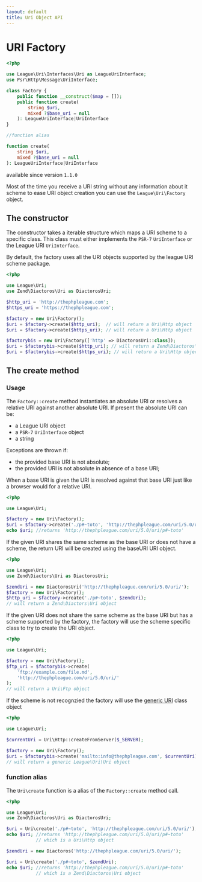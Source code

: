 ```yaml
---
layout: default
title: Uri Object API
---
```


URI Factory
=======

~~~php
<?php

use League\Uri\Interfaces\Uri as LeagueUriInterface;
use Psr\Http\Message\UriInterface;

class Factory {
    public function __construct($map = []);
    public function create(
    	string $uri,
    	mixed ?$base_uri = null
    ): LeagueUriInterface|UriInterface
}

//function alias

function create(
	string $uri,
	mixed ?$base_uri = null
): LeagueUriInterface|UriInterface
~~~

<p class="message-info">available since version <code>1.1.0</code></p>

Most of the time you receive a URI string without any information about it scheme to ease URI object creation you can use the `League\Uri\Factory` object.

## The constructor

The constructor takes a iterable structure which maps a URI scheme to a specific class. This class must either implements the `PSR-7` `UriInterface` or the League URI `UriInterface`.  

<p class="message-info">By default, the factory uses all the URI objects supported by the league URI scheme package.</p>

~~~php
<?php

use League\Uri;
use Zend\Diactoros\Uri as DiactorosUri;

$http_uri = 'http://thephpleague.com';
$https_uri = 'https://thephpleague.com';

$factory = new Uri\Factory();
$uri = $factory->create($http_uri);  // will return a Uri\Http object
$uri = $factory->create($https_uri); // will return a Uri\Http object

$factorybis = new Uri\Factory(['http' => DiactorosUri::class]);
$uri = $factorybis->create($http_uri); // will return a Zend\Diactoros\Uri object
$uri = $factorybis->create($https_uri); // will return a Uri\Http object
~~~

## The create method

### Usage

The `Factory::create` method instantiates an absolute URI or resolves a relative URI against another absolute URI. If present the absolute URI can be:

- a League URI object
- a `PSR-7` `UriInterface` object
- a string

Exceptions are thrown if:

- the provided base URI is not absolute;
- the provided URI is not absolute in absence of a base URI;

When a base URI is given the URI is resolved against that base URI just like a browser would for a relative URI.

~~~php
<?php

use League\Uri;

$factory = new Uri\Factory();
$uri = $factory->create('./p#~toto', 'http://thephpleague.com/uri/5.0/uri/');
echo $uri; //returns 'http://thephpleague.com/uri/5.0/uri/p#~toto'
~~~

If the given URI shares the same scheme as the base URI or does not have a scheme, the return URI will be created using the baseURI URI object.

~~~php
<?php

use League\Uri;
use Zend\Diactors\Uri as DiactorosUri;

$zendUri = new DiactorosUri('http://thephpleague.com/uri/5.0/uri/');
$factory = new Uri\Factory();
$http_uri = $factory->create('./p#~toto', $zendUri);
// will return a Zend\Diactors\Uri object
~~~

If the given URI does not share the same scheme as the base URI but has a scheme supported by the factory, the factory will use the scheme specific class to try to create the URI object.

~~~php
<?php

use League\Uri;

$factory = new Uri\Factory();
$ftp_uri = $factorybis->create(
    'ftp://example.com/file.md',
    'http://thephpleague.com/uri/5.0/uri/'
);
// will return a Uri\Ftp object
~~~

If the scheme is not recognzied the factory will use the [generic URI](/5.0/uri/schemes/uri/) class object

~~~php
<?php

use League\Uri;

$currentUri = Uri\Http::createFromServer($_SERVER);

$factory = new Uri\Factory();
$uri = $factorybis->create('mailto:info@thephpleague.com', $currentUri);
// will return a generic League\Uri\Uri object
~~~

### function alias

The `Uri\create` function is a alias of the `Factory::create` method call.

~~~php
<?php

use League\Uri;
use Zend\Diactoros\Uri as DiactorosUri;

$uri = Uri\create('./p#~toto', 'http://thephpleague.com/uri/5.0/uri/');
echo $uri; //returns 'http://thephpleague.com/uri/5.0/uri/p#~toto'
		   // which is a Uri\Http object

$zendUri = new Diactoros('http://thephpleague.com/uri/5.0/uri/');

$uri = Uri\create('./p#~toto', $zendUri);
echo $uri; //returns 'http://thephpleague.com/uri/5.0/uri/p#~toto'
		   // which is a Zend\Diactoros\Uri object
~~~